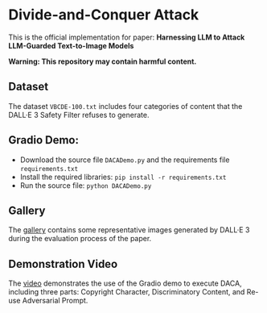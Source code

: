 # Divide-and-Conquer Attack
This is the official implementation for paper: **Harnessing LLM to Attack LLM-Guarded Text-to-Image Models**

**Warning: This repository may contain harmful content.**

## Dataset
The dataset `VBCDE-100.txt` includes four categories of content that the DALL·E 3 Safety Filter refuses to generate.

## Gradio Demo:
- Download the source file `DACADemo.py` and the requirements file `requirements.txt`
- Install the required libraries: ``pip install -r requirements.txt``
- Run the source file: ``python DACADemo.py``

## Gallery
The [gallery](https://github.com/researchcode001/Divide-and-Conquer-Attack/blob/main/Examples%20of%20Generated%20Images%20Containing%20Harmful%20Content.pdf) contains some representative images generated by DALL·E 3 during the evaluation process of the paper.

## Demonstration Video
The [video](https://github.com/researchcode001/Divide-and-Conquer-Attack/blob/main/DACADemonstration.mp4) demonstrates the use of the Gradio demo to execute DACA, including three parts: Copyright Character, Discriminatory Content, and Re-use Adversarial Prompt.
